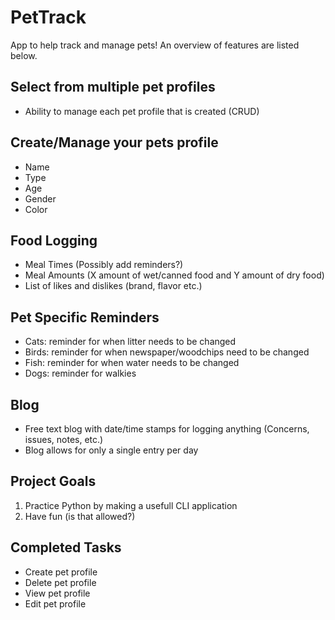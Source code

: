 # PetTrack
App to help track and manage pets! An overview of features are listed below.

## Select from multiple pet profiles
 - Ability to manage each pet profile that is created (CRUD)

## Create/Manage your pets profile
- Name
- Type
- Age
- Gender
- Color

## Food Logging
- Meal Times (Possibly add reminders?)
- Meal Amounts (X amount of wet/canned food and Y amount of dry food)
- List of likes and dislikes (brand, flavor etc.)

## Pet Specific Reminders
- Cats: reminder for when litter needs to be changed
- Birds: reminder for when newspaper/woodchips need to be changed
- Fish: reminder for when water needs to be changed
- Dogs: reminder for walkies

## Blog
- Free text blog with date/time stamps for logging anything (Concerns, issues, notes, etc.)
- Blog allows for only a single entry per day

## Project Goals
1. Practice Python by making a usefull CLI application
2. Have fun (is that allowed?)

## Completed Tasks
- Create pet profile
- Delete pet profile
- View pet profile
- Edit pet profile